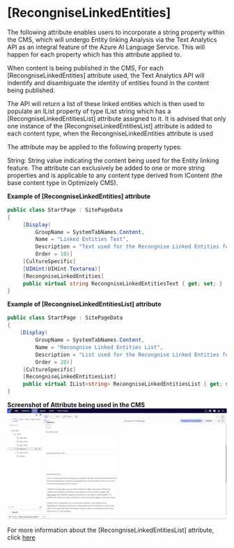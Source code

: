 # [RecongniseLinkedEntities]

The following attribute enables users to incorporate a string property within the CMS, which will undergo Entity linking Analysis 
via the Text Analytics API as an integral feature of the Azure AI Language Service. This will happen for each property 
which has this attribute applied to.

When content is being published in the CMS, For each [RecongniseLinkedEntities] attribute used, 
the Text Analytics API will indentify and disambiguate the identity of entities found in the content being published. 

The API will return a list of these linked entities which is then used to populate an IList property of type IList string which has a [RecongniseLinkedEntitiesList] attribute assigned to it. It is advised that only one instance of the [RecongniseLinkedEntitiesList] attribute is added to each content type, when the RecongniseLinkedEntities attribute is used

The attribute may be applied to the following property types:

String: String value indicating the content being used for the Entity linking feature.
The attribute can exclusively be added to one or more string properties and is applicable to any content type derived from IContent (the base content type in Optimizely CMS).

**Example of [RecongniseLinkedEntities] attribute**
``` C#
public class StartPage : SitePageData
{
     [Display(
         GroupName = SystemTabNames.Content,
         Name = "Linked Entities Text",
         Description = "Text used for the Recongnise Linked Entities feature",
         Order = 10)]
     [CultureSpecific]
     [UIHint(UIHint.Textarea)]
     [RecongniseLinkedEntities]
     public virtual string RecongniseLinkedEntitiesText { get; set; }
}
```
**Example of [RecongniseLinkedEntitiesList] attribute**
``` C#
public class StartPage : SitePageData
{
    [Display(
         GroupName = SystemTabNames.Content,
         Name = "Recongnise Linked Entities List",
         Description = "List used for the Recongnise Linked Entities feature",
         Order = 20)]
     [CultureSpecific]
     [RecongniseLinkedEntitiesList]
     public virtual IList<string> RecongniseLinkedEntitiesList { get; set; }
}
```
**Screenshot of Attribute being used in the CMS**
![](/docs/Images/LinkedEntitiesAttributeExampleCMS.jpg)

For more information about the [RecongniseLinkedEntitiesList] attribute, click [here](https://github.com/AnilOptimizely/Patel-Azure.AI.Language.Optimizely/blob/develop/docs/Feature/RecongniseLinkedEntitiesList.md)
